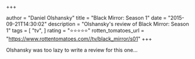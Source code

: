 +++

author = "Daniel Olshansky"
title = "Black Mirror: Season 1"
date = "2015-09-21T14:30:02"
description = "Olshansky's review of Black Mirror: Season 1"
tags = [
    "tv",
]
rating = "⭐⭐⭐⭐⭐"
rotten_tomatoes_url = "https://www.rottentomatoes.com//tv/black_mirror/s01"
+++

Olshansky was too lazy to write a review for this one...

